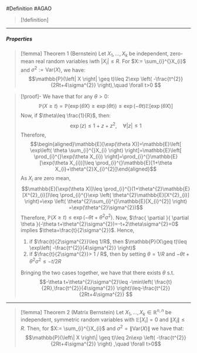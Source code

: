#Definition #AGAO 

> [!definition]

---
##### Properties
> [!lemma] Theorem 1 (Bernstein)
> Let $X_{1},\dots,X_{k}$ be independent, zero-mean real random variables iwth $\left| X_{i} \right|\leq R$. For $X:= \sum_{i}^{}X_{i}$ and $\sigma^{2}:= \text{Var}(X)$, we have: $$\mathbb{P}(\left| X \right| \geq t)\leq 2\exp \left( -\frac{t^{2}}{2Rt+4\sigma^{2}} \right),\quad \forall t>0 $$

> [!proof]-
> We have that for any $\theta>0$: $$\mathbb{P}(X\geq t)=\mathbb{P}(\exp(\theta X)\geq \exp(\theta t))\leq \exp(-\theta t)\mathbb{E}[\exp(\theta X)]$$Now, if $\theta\leq \frac{1}{R}$, then: $$\exp(z)\leq 1+z+z^{2},\quad \forall \left| z \right| \leq 1$$Therefore, $$\begin{aligned}\mathbb{E}[\exp(\theta X)]=\mathbb{E}\left[ \exp\left( \theta \sum_{i}^{}X_{i} \right) \right]=\mathbb{E}\left[ \prod_{i}^{}\exp(\theta X_{i}) \right]=\prod_{i}^{}\mathbb{E}[\exp(\theta X_{i})]\leq \prod_{i}^{}\mathbb{E}[1+\theta X_{i}+\theta^{2}X_{i}^{2}]\end{aligned}$$As $X_i$ are zero mean, $$\mathbb{E}[\exp(\theta X)]\leq \prod_{i}^{}(1+\theta^{2}\mathbb{E}[X^{2}_{i}])\leq \prod_{i}^{}\exp \left( \theta^{2}\mathbb{E}[X^{2}_{i}] \right)=\exp \left( \theta^{2}\sum_{i}^{}\mathbb{E}[X_{i}^{2}] \right)  =\exp(\theta^{2}\sigma^{2})$$Therefore, $\mathbb{P}(X\geq t)\leq \exp(-\theta t+\theta^{2}\sigma^{2})$. Now, $\frac{ \partial  }{ \partial \theta }(-\theta t+\theta^{2}\sigma^{2})=-t+2\theta\sigma^{2}=0$ implies $\theta=\frac{t}{2\sigma^{2}}$. Hence,
> 1. if $\frac{t}{2\sigma^{2}}\leq 1/R$, then $\mathbb{P}(X\geq t)\leq \exp\left( -\frac{t^{2}}{4\sigma^{2}} \right)$
> 2. if $\frac{t}{2\sigma^{2}}> 1 / R$, then by setting $\theta=1 / R$ and $-\theta t+\theta^{2}\sigma^{2}\leq - t / 2R$
>    
>  Bringing the two cases together, we have that there exists $\theta$ s.t. $$-\theta t+\theta^{2}\sigma^{2}\leq -\min\left( \frac{t}{2R},\frac{t^{2}}{4\sigma^{2}} \right)\leq-\frac{t^{2}}{2Rt+4\sigma^{2}} $$
> 
---
> [!lemma] Theorem 2 (Matrix Bernstein)
> Let $X_{1},\dots,X_{k}\in \mathbb{R}^{n,n}$ be independent, symmetric random variables with $\mathbb{E}[X_{i}]=0$ and $\left\| X_{i} \right\|\leq R$. Then, for $X:= \sum_{i}^{}X_{i}$ and $\sigma^{2}=\left\| \text{Var}(X) \right\|$ we have that: $$\mathbb{P}(\left\| X \right\| \geq t)\leq 2n\exp \left( -\frac{t^{2}}{2Rt+4\sigma^{2}} \right) ,\quad \forall t>0$$